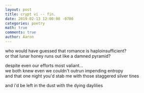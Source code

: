 ```yaml
---
layout: post
title: crypt vi -- fin.
date: 2019-02-13 12:00:00 -0700
categories: poetry 
math: true
comments: true
author: Aaron
---
```


who would have guessed that romance is haploinsufficient?  
or that lunar honey runs out like a damned pyramid?  

despite even our efforts most valiant...  
we both knew even we couldn't outrun impending entropy  
and that one night you'd stab me with those staggered silver tines  

and i'd be left in the dust with the dying daylilies